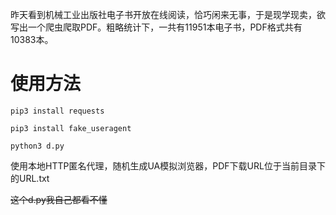 昨天看到机械工业出版社电子书开放在线阅读，恰巧闲来无事，于是现学现卖，欲写出一个爬虫爬取PDF。粗略统计下，一共有11951本电子书，PDF格式共有10383本。
# 使用方法
`pip3 install requests`

`pip3 install fake_useragent`

`python3 d.py`

使用本地HTTP匿名代理，随机生成UA模拟浏览器，PDF下载URL位于当前目录下的URL.txt

~~这个d.py我自己都看不懂~~